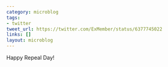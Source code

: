 ```yaml
---
category: microblog
tags:
- twitter
tweet_url: https://twitter.com/ExMember/status/6377745022
links: []
layout: microblog
---
```

Happy Repeal Day!
